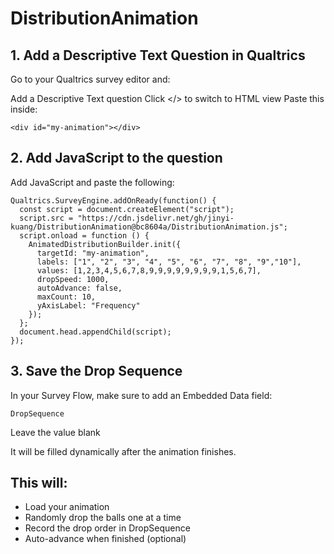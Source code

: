 # DistributionAnimation
## 1. Add a Descriptive Text Question in Qualtrics

Go to your Qualtrics survey editor and:

Add a Descriptive Text question
Click </> to switch to HTML view
Paste this inside:

```<div id="my-animation"></div>```

## 2. Add JavaScript to the question

Add JavaScript and paste the following:

```
Qualtrics.SurveyEngine.addOnReady(function() {
  const script = document.createElement("script");
  script.src = "https://cdn.jsdelivr.net/gh/jinyi-kuang/DistributionAnimation@bc8604a/DistributionAnimation.js";
  script.onload = function () {
    AnimatedDistributionBuilder.init({
      targetId: "my-animation",
      labels: ["1", "2", "3", "4", "5", "6", "7", "8", "9","10"],
      values: [1,2,3,4,5,6,7,8,9,9,9,9,9,9,9,9,1,5,6,7],
      dropSpeed: 1000,
      autoAdvance: false,
      maxCount: 10,
      yAxisLabel: "Frequency"
    });
  };
  document.head.appendChild(script);
});
```

## 3.  Save the Drop Sequence

In your Survey Flow, make sure to add an Embedded Data field:

```DropSequence```

Leave the value blank

It will be filled dynamically after the animation finishes.



## This will:

- Load your animation
- Randomly drop the balls one at a time
- Record the drop order in DropSequence
- Auto-advance when finished (optional)
